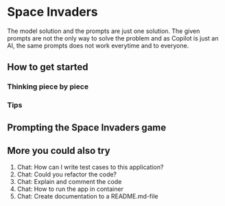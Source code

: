 # Space Invaders

The model solution and the prompts are just one solution. The given prompts are not the only way to solve the problem and as Copilot is just an AI, the same prompts does not work everytime and to everyone. 

## How to get started

### Thinking piece by piece


### Tips


## Prompting the Space Invaders game


## More you could also try

1. Chat: How can I write test cases to this application?
2. Chat: Could you refactor the code?
3. Chat: Explain and comment the code 
4. Chat: How to run the app in container
5. Chat: Create documentation to a README.md-file